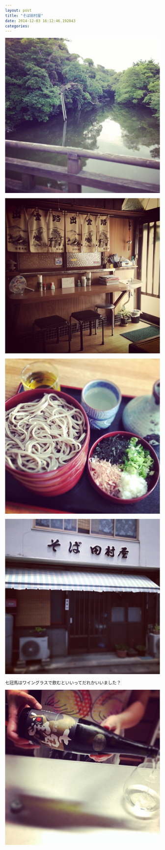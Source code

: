 ```yaml
---
layout: post
title: "そば田村屋"
date: 2014-12-03 16:12:46.192843
categories: 
---
```


![](/assets/images/201407/923703_1447987472130507_1533441067_n.jpg)

![](/assets/images/201407/10520202_271422903054268_126020644_n.jpg)

![田村屋](/assets/images/201407/10525503_835153569830581_906465022_n.jpg)

![](/assets/images/201407/10522325_1498167477085500_1732897267_n.jpg)

七冠馬はワイングラスで飲むといいってだれかいいました？

![七冠馬はワイングラスで飲むといいってだれかいいました？](/assets/images/201407/10413876_764299133637407_1738122386_n.jpg)


